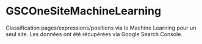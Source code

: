 # GSCOneSiteMachineLearning
Classification pages/expressions/positions via le Machine Learning pour un seul site. Les données ont été récupérées via Google Search Console.
